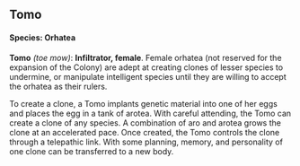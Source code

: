## Tomo
#### Species: Orhatea

**Tomo** *(toe mow)*: **Infiltrator, female**. Female orhatea (not reserved for the expansion of the Colony) are adept at creating clones of lesser species to undermine, or manipulate intelligent species until they are willing to accept the orhatea as their rulers.

To create a clone, a Tomo implants genetic material into one of her eggs and places the egg in a tank of arotea. With careful attending, the Tomo can create a clone of any species. A combination of aro and arotea grows the clone at an accelerated pace. Once created, the Tomo controls the clone through a telepathic link. With some planning, memory, and personality of one clone can be transferred to a new body.
